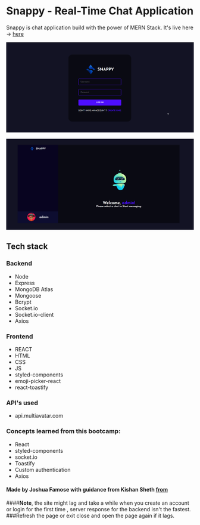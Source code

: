 # Snappy - Real-Time Chat Application

Snappy is chat application build with the power of MERN Stack. It's live here -> [here](https://flourishing-concha-c459d5.netlify.app/)

![login page](./images/snappy_login.png)

![home page](./images/snappy.png)

## Tech stack

### Backend

- Node
- Express
- MongoDB Atlas
- Mongoose
- Bcrypt
- Socket.io
- Socket.io-client
- Axios

### Frontend

- REACT
- HTML
- CSS
- JS
- styled-components
- emoji-picker-react
- react-toastify

### API's used

- api.multiavatar.com

### Concepts learned from this bootcamp:

- React
- styled-components
- socket.io
- Toastify
- Custom authentication
- Axios

#### **Made by Joshua Famose with guidance from Kishan Sheth [from](https://www.youtube.com/@KishanSheth21)**

####**Note**, the site might lag and take a while when you create an account or login for the first time , server response for the backend isn't the fastest. ###Refresh the page or exit close and open the page again if it lags.
